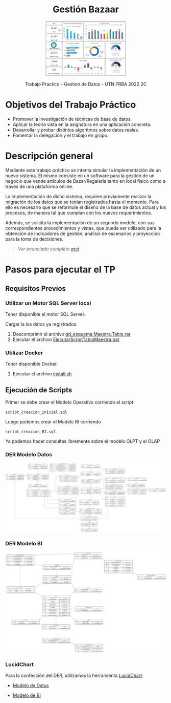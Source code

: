 <h1 align="center"> Gestión Bazaar </h1>
<p align="center">
<img src="tp/images/bazaar.png") width=50% height=50% >
</p>
<p align="center"> Trabajo Practico - Gestion de Datos - UTN FRBA 2022 2C  <p>

# Objetivos del Trabajo Práctico

- Promover la investigación de técnicas de base de datos.
- Aplicar la teoría vista en la asignatura en una aplicación concreta.
- Desarrollar y probar distintos algoritmos sobre datos reales.
- Fomentar la delegación y el trabajo en grupo.

# Descripción general

Mediante este trabajo práctico se intenta simular la implementación de un nuevo
sistema. El mismo consiste en un software para la gestión de un negocio que vende
artículos de Bazar/Regalería tanto en local físico como a través de una plataforma
online.

La implementación de dicho sistema, requiere previamente realizar la migración de
los datos que se tenían registrados hasta el momento. Para ello es necesario que se
reformule el diseño de la base de datos actual y los procesos, de manera tal que cumplan
con los nuevos requerimientos.

Además, se solicita la implementación de un segundo modelo, con sus
correspondientes procedimientos y vistas, que pueda ser utilizado para la obtención de
indicadores de gestión, análisis de escenarios y proyección para la toma de decisiones.

> _Ver enunciado completo [acá](tp/documentos/Enunciado.pdf)_

# Pasos para ejecutar el TP

## Requisitos Previos

### Utilizar un Motor SQL Server local

Tener disponible el motor SQL Server.

Cargar la los datos ya registrados:

1. Descomprimir el archivo [gd_esquema.Maestra.Table.rar](tp/database/gd_esquema.Maestra.Table.rar)
2. Ejecutar el archivo [EjecutarScriptTablaMaestra.bat](tp/database/EjecutarScriptTablaMaestra.bat)

### Utilizar Docker

Tener disponible Docker.

1. Ejecutar el archivo [install.sh](install.sh)

## Ejecución de Scripts

Primer se debe crear el Modelo Operativo corriendo el script

    script_creacion_inicial.sql

Luego podemos crear el Modelo BI corriendo

    script_creacion_BI.sql

Ya podemos hacer consultas libremente sobre el modelo OLPT y el OLAP

### DER Modelo Datos

[![DER Modelo Datos](tp/entregas/3_modelo_bi/der_datos_3.svg)](https://github.com/sebastiangilberto/utn-gdd-2c2022-tp/raw/main/tp/entregas/3_modelo_bi/der_datos_3.svg)

### DER Modelo BI

[![DER Modelo BI](tp/entregas/3_modelo_bi/der_BI.svg)](https://github.com/sebastiangilberto/utn-gdd-2c2022-tp/raw/main/tp/entregas/3_modelo_bi/der_BI.svg)

### LucidChart

Para la confección del DER, utilizamos la herramienta [LucidChart](https://www.lucidchart.com):

- [Modelo de Datos](https://lucid.app/lucidchart/4b07c250-a3f0-4099-98a6-95581a7dbb32/edit?invitationId=inv_05041888-b584-4db2-a2a2-e8211068b1a5&page=vlwS8_zE-Bex#)

- [Modelo de BI](https://lucid.app/lucidchart/0e57652c-dc0f-4291-9fa8-cec430f0e9a3/edit?viewport_loc=-11%2C-11%2C2219%2C900%2C0_0&invitationId=inv_5f74e0e2-5d07-41d7-9476-4dc547fe7d37)

